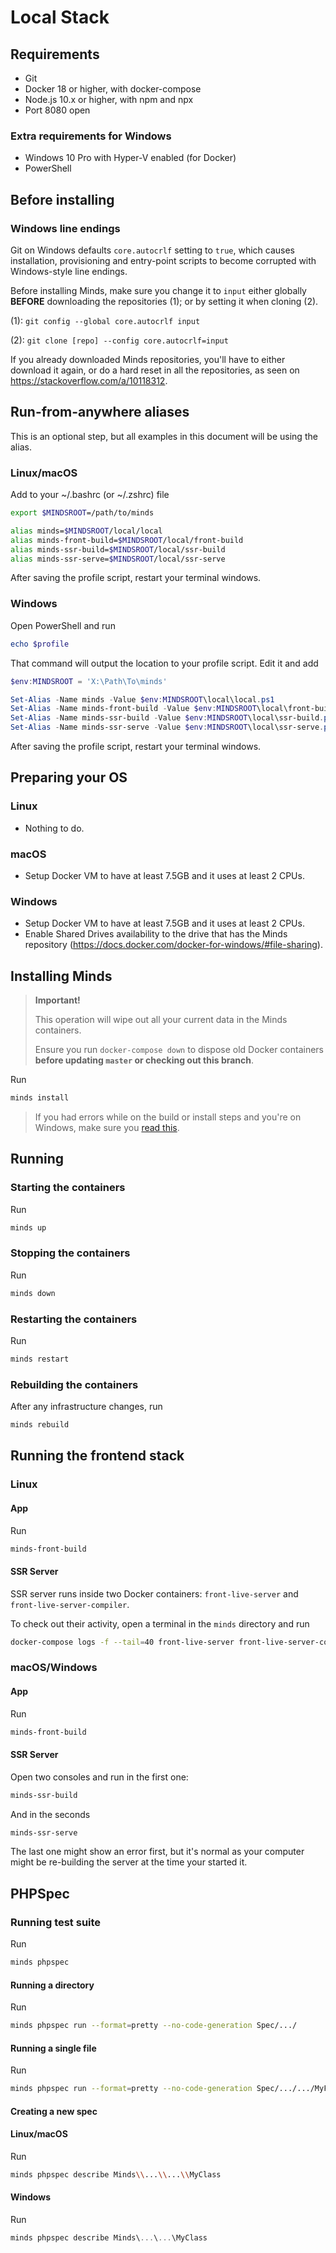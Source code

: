 # Local Stack

## Requirements
- Git
- Docker 18 or higher, with docker-compose
- Node.js 10.x or higher, with npm and npx
- Port 8080 open

### Extra requirements for Windows
- Windows 10 Pro with Hyper-V enabled (for Docker)
- PowerShell

## Before installing

### Windows line endings
Git on Windows defaults `core.autocrlf` setting to `true`, which causes installation, provisioning and entry-point scripts to become corrupted with Windows-style line endings.

Before installing Minds, make sure you change it to `input` either globally **BEFORE** downloading the repositories (1); or by setting it when cloning (2).

(1): `git config --global core.autocrlf input`

(2): `git clone [repo] --config core.autocrlf=input`

If you already downloaded Minds repositories, you'll have to either download it again, or do a hard reset in all the repositories, as seen on https://stackoverflow.com/a/10118312.

## Run-from-anywhere aliases
This is an optional step, but all examples in this document will be using the alias.

### Linux/macOS
Add to your ~/.bashrc (or ~/.zshrc) file
```sh
export $MINDSROOT=/path/to/minds

alias minds=$MINDSROOT/local/local
alias minds-front-build=$MINDSROOT/local/front-build
alias minds-ssr-build=$MINDSROOT/local/ssr-build
alias minds-ssr-serve=$MINDSROOT/local/ssr-serve
```

After saving the profile script, restart your terminal windows.

### Windows
Open PowerShell and run
```powershell
echo $profile
```
That command will output the location to your profile script. Edit it and add
```powershell
$env:MINDSROOT = 'X:\Path\To\minds'

Set-Alias -Name minds -Value $env:MINDSROOT\local\local.ps1
Set-Alias -Name minds-front-build -Value $env:MINDSROOT\local\front-build.ps1
Set-Alias -Name minds-ssr-build -Value $env:MINDSROOT\local\ssr-build.ps1
Set-Alias -Name minds-ssr-serve -Value $env:MINDSROOT\local\ssr-serve.ps1
```

After saving the profile script, restart your terminal windows.

## Preparing your OS

### Linux
- Nothing to do.

### macOS
- Setup Docker VM to have at least 7.5GB and it uses at least 2 CPUs.

### Windows
- Setup Docker VM to have at least 7.5GB and it uses at least 2 CPUs.
- Enable Shared Drives availability to the drive that has the Minds repository (https://docs.docker.com/docker-for-windows/#file-sharing).

## Installing Minds
> **Important!**
>
> This operation will wipe out all your current data in the Minds containers.
>
> Ensure you run `docker-compose down` to dispose old Docker containers **before updating `master` or checking out this branch**.

Run
```sh
minds install
```

> If you had errors while on the build or install steps and you're on Windows, make sure you [read this](#windows-line-endings).

## Running

### Starting the containers

Run
```sh
minds up
```

### Stopping the containers

Run
```sh
minds down
```

### Restarting the containers

Run
```sh
minds restart
```

### Rebuilding the containers
After any infrastructure changes, run
```sh
minds rebuild
```

## Running the frontend stack

### Linux

#### App
Run
```sh
minds-front-build
```

#### SSR Server
SSR server runs inside two Docker containers: `front-live-server` and `front-live-server-compiler`.

To check out their activity, open a terminal in the `minds` directory and run
```sh
docker-compose logs -f --tail=40 front-live-server front-live-server-compiler
```

### macOS/Windows

#### App
Run
```sh
minds-front-build
```

#### SSR Server
Open two consoles and run in the first one:
```sh
minds-ssr-build
```
And in the seconds
```sh
minds-ssr-serve
```

The last one might show an error first, but it's normal as your computer might be re-building the server at the time your started it.

## PHPSpec

### Running test suite
Run
```sh
minds phpspec
```

#### Running a directory
Run
```sh
minds phpspec run --format=pretty --no-code-generation Spec/.../
```

#### Running a single file
Run
```sh
minds phpspec run --format=pretty --no-code-generation Spec/.../.../MyFileSpec.php
```

#### Creating a new spec

#### Linux/macOS

Run
```sh
minds phpspec describe Minds\\...\\...\\MyClass
```

#### Windows

Run
```powershell
minds phpspec describe Minds\...\...\MyClass
```
